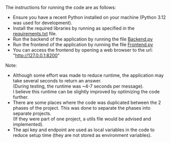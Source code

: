 The instructions for running the code are as follows:
* Ensure you have a recent Python installed on your machine (Python 3.12 was used for development).
* Install the required libraries by running as specified in the [requirements.txt](requirements.txt) file.
* Run the backend of the application by running the file [Backend.py](backend/Backend.py)
* Run the frontend of the application by running the file [Frontend.py](frontend/Frontend.py)
* You can access the frontend by opening a web browser to the url: "http://127.0.0.1:8200"

Note: <br>
* Although some effort was made to reduce runtime, the application may take several seconds to return an answer.<br>
(During testing, the runtime was ~4-7 seconds per message).<br> 
I believe this runtime can be slightly improved by optimizing the code further.<br>
* There are some places where the code was duplicated between the 2 phases of the project. This was done to separate the phases into separate projects.<br>
(If they were part of one project, a utils file would be advised and implemented).
* The api key and endpoint are used as local variables in the code to reduce setup time (they are not stored as environment variables).